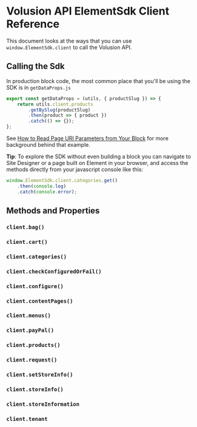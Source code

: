 # Volusion API ElementSdk Client Reference

This document looks at the ways that you can use `window.ElementSdk.client` to call the Volusion API.

## Calling the Sdk

In production block code, the most common place that you'll be using the SDK is in `getDataProps.js`

```js
export const getDataProps = (utils, { productSlug }) => {
    return utils.client.products
        .getBySlug(productSlug)
        .then(product => { product })
        .catch(() => {});
};
```

See [How to Read Page URI Parameters from Your Block](how-to/read-page-uri-parameters-in-blocks/README.md) for more background behind that example.

**Tip**: To explore the SDK without even building a block you can navigate to Site Designer or a page built on Element in your browser, and access the methods directly from your javascript console like this:

```js
window.ElementSdk.client.categories.get()
    .then(console.log)
    .catch(console.error);
```

## Methods and Properties

### `client.bag()`

### `client.cart()`

### `client.categories()`

### `client.checkConfiguredOrFail()`

### `client.configure()`

### `client.contentPages()`

### `client.menus()`

### `client.payPal()`

### `client.products()`

### `client.request()`

### `client.setStoreInfo()`

### `client.storeInfo()`

### `client.storeInformation`

### `client.tenant`
